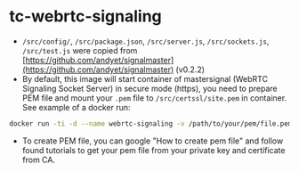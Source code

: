 # tc-webrtc-signaling


- `/src/config/`, `/src/package.json`, `/src/server.js`, `/src/sockets.js`, `/src/test.js` were copied from [https://github.com/andyet/signalmaster](https://github.com/andyet/signalmaster) (v0.2.2)
- By default, this image will start container of mastersignal (WebRTC Signaling Socket Server) in secure mode (https), you need to prepare PEM file and  mount your `.pem` file to `/src/certssl/site.pem` in container. See example of a docker run:

```bash
docker run -ti -d --name webrtc-signaling -v /path/to/your/pem/file.pem:/src/certssl/site.pem -p 8888:8888 voduytuan/tc-webrtc-signaling
```

- To create PEM file, you can google "How to create pem file" and follow found tutorials to get your pem file from your private key and certificate from CA.
